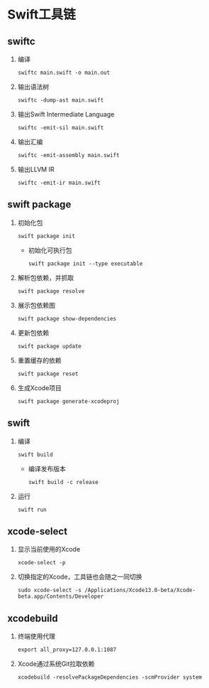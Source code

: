 # Swift工具链

## swiftc

1. 编译

    `swiftc main.swift -o main.out`

2. 输出语法树

    `swiftc -dump-ast main.swift`

3. 输出Swift Intermediate Language

    `swiftc -emit-sil main.swift`

4. 输出汇编

    `swiftc -emit-assembly main.swift`

5. 输出LLVM IR

    `swiftc -emit-ir main.swift`

## swift package

1. 初始化包

    `swift package init`
    
    - 初始化可执行包

        `swift package init --type executable`

2. 解析包依赖，并抓取

    `swift package resolve`

3. 展示包依赖图

    `swift package show-dependencies`

4. 更新包依赖

    `swift package update`

5. 重置缓存的依赖

    `swift package reset`

6. 生成Xcode项目

    `swift package generate-xcodeproj`

## swift

1. 编译

    `swift build`
    
    - 编译发布版本

        `swift build -c release`

2. 运行

    `swift run`

## xcode-select

1. 显示当前使用的Xcode

    `xcode-select -p`

2. 切换指定的Xcode，工具链也会随之一同切换

    `sudo xcode-select -s /Applications/Xcode13.0-beta/Xcode-beta.app/Contents/Developer`

## xcodebuild

1. 终端使用代理

    `export all_proxy=127.0.0.1:1087`

2. Xcode通过系统Git拉取依赖

    `xcodebuild -resolvePackageDependencies -scmProvider system`

